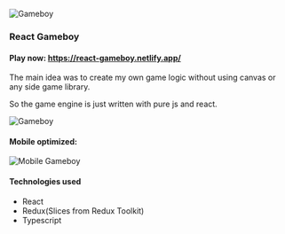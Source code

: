 
![Gameboy](https://i.imgur.com/V3KBWEs.png)


### React Gameboy

#### Play now: https://react-gameboy.netlify.app/

The main idea was to create my own game logic without using canvas or any side game library. 

So the game engine is just written with pure js and react.

![Gameboy](https://i.imgur.com/hc96tls.gif)

#### Mobile optimized:
![Mobile Gameboy](https://i.imgur.com/wowXW6C.gif)

#### Technologies used
- React
- Redux(Slices from Redux Toolkit)
- Typescript
